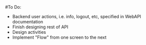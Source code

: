 #To Do:

* Backend user actions, i.e. info, logout, etc, specified in WebAPI documentation
* Finish designing rest of API
* Design activities
* Implement "Flow" from one screen to the next
